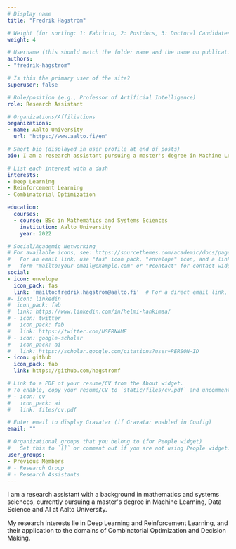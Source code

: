 ```yaml
---
# Display name
title: "Fredrik Hagström"

# Weight (for sorting: 1: Fabricio, 2: Postdocs, 3: Doctoral Candidates, 4: Research Assistants)
weight: 4

# Username (this should match the folder name and the name on publications)
authors:
- "fredrik-hagstrom"

# Is this the primary user of the site?
superuser: false

# Role/position (e.g., Professor of Artificial Intelligence)
role: Research Assistant

# Organizations/Affiliations
organizations:
- name: Aalto University
  url: "https://www.aalto.fi/en"

# Short bio (displayed in user profile at end of posts)
bio: I am a research assistant pursuing a master's degree in Machine Learning, Data Science and AI at Aalto University. 

# List each interest with a dash
interests:
- Deep Learning
- Reinforcement Learning
- Combinatorial Optimization

education:
  courses:
  - course: BSc in Mathematics and Systems Sciences
    institution: Aalto University
    year: 2022

# Social/Academic Networking
# For available icons, see: https://sourcethemes.com/academic/docs/page-builder/#icons
#   For an email link, use "fas" icon pack, "envelope" icon, and a link in the
#   form "mailto:your-email@example.com" or "#contact" for contact widget.
social:
- icon: envelope
  icon_pack: fas
  link: 'mailto:fredrik.hagstrom@aalto.fi'  # For a direct email link, use "mailto:test@example.org".
#- icon: linkedin
#  icon_pack: fab
#  link: https://www.linkedin.com/in/helmi-hankimaa/
# - icon: twitter
#   icon_pack: fab
#   link: https://twitter.com/USERNAME
# - icon: google-scholar
#   icon_pack: ai
#   link: https://scholar.google.com/citations?user=PERSON-ID
- icon: github
  icon_pack: fab
  link: https://github.com/hagstromf

# Link to a PDF of your resume/CV from the About widget.
# To enable, copy your resume/CV to `static/files/cv.pdf` and uncomment the lines below.
# - icon: cv
#   icon_pack: ai
#   link: files/cv.pdf

# Enter email to display Gravatar (if Gravatar enabled in Config)
email: ""

# Organizational groups that you belong to (for People widget)
#   Set this to `[]` or comment out if you are not using People widget.
user_groups:
- Previous Members
# - Research Group
# - Research Assistants
---
```


I am a research assistant with a background in mathematics and systems sciences, currently pursuing a master's degree in Machine Learning, Data Science and AI at Aalto University. 

My research interests lie in Deep Learning and Reinforcement Learning, and their application to the domains of Combinatorial Optimization and Decision Making.


